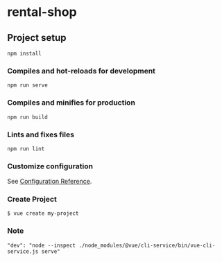 # rental-shop

## Project setup
```
npm install
```

### Compiles and hot-reloads for development
```
npm run serve
```

### Compiles and minifies for production
```
npm run build
```

### Lints and fixes files
```
npm run lint
```

### Customize configuration
See [Configuration Reference](https://cli.vuejs.org/config/).


### Create Project
```
$ vue create my-project
```

### Note
```
"dev": "node --inspect ./node_modules/@vue/cli-service/bin/vue-cli-service.js serve"
```
